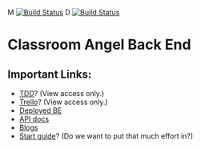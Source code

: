 M [![Build Status](https://travis-ci.org/classroom-angel/labs11_prop_mngmt-BE.svg?branch=master)](https://travis-ci.org/classroom-angel/labs11_prop_mngmt-BE)
D [![Build Status](https://travis-ci.org/classroom-angel/labs11_prop_mngmt-BE.svg?branch=development)](https://travis-ci.org/classroom-angel/labs11_prop_mngmt-BE)

# Classroom Angel Back End

## Important Links:

- [TDD]()? (View access only.)
- [Trello]()? (View access only.)
- [Deployed BE](https://classroom-angel-development.herokuapp.com/)
- [API docs](https://classroomangeldocs.surge.sh)
- [Blogs](https://github.com/classroom-angel/blogs)
- [Start guide]()? (Do we want to put that much effort in?)
